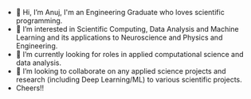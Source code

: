 - 👋 Hi, I’m Anuj, I'm an Engineering Graduate who loves scientific programming. 
- 👀 I’m interested in Scientific Computing, Data Analysis and Machine Learning and its applications to Neuroscience and Physics and Engineering.
- 🌱 I’m currently looking for roles in applied computational science and data analysis.
- 💞️ I’m looking to collaborate on any applied science projects and research (including Deep Learning/ML) to various scientific projects.
- Cheers!!
  
<!---  - 📫 How to reach me: 

FortKnoxWasTaken/FortKnoxWasTaken is a ✨ special ✨ repository because its `README.md` (this file) appears on your GitHub profile.
You can click the Preview link to take a look at your changes.
--->
